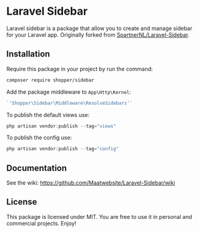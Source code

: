 # Laravel Sidebar
Laravel sidebar is a package that allow you to create and manage sidebar for your Laravel app.
Originally forked from [SpartnerNL/Laravel-Sidebar](https://github.com/SpartnerNL/Laravel-Sidebar).

## Installation
Require this package in your project by run the command:

```bash
composer require shopper/sidebar
```

Add the package middleware to `App\Http\Kernel`:

```php
`'Shopper\Sidebar\Middleware\ResolveSidebars'`
```

To publish the default views use:

```php
php artisan vendor:publish --tag="views"
```

To publish the config use:

```php
php artisan vendor:publish --tag="config"
```

## Documentation

See the wiki: https://github.com/Maatwebsite/Laravel-Sidebar/wiki

## License
This package is licensed under MIT. You are free to use it in personal and commercial projects. Enjoy!

